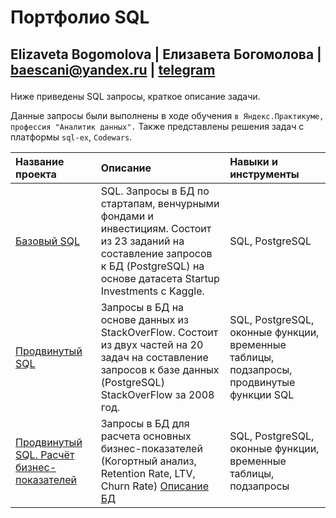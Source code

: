 # Портфолио SQL
Elizaveta Bogomolova | Елизавета Богомолова | baescani@yandex.ru |  [telegram](https://t.me/baescani)</p> 
------

Ниже приведены SQL запросы, краткое описание задачи. 

Данные запросы были выполнены в ходе обучения `в Яндекс.Практикуме, профессия "Аналитик данных".` Также представлены решения задач с платформы `sql-ex`, `Codewars`.

| Название проекта | Описание | Навыки и инструменты |
| :--------------- | :------- | :------------------- |
| [Базовый SQL](https://github.com/baescani/data_analyst_portfolio/blob/main/basic_sql_project.sql)| SQL. Запросы в БД по стартапам, венчурными фондами и инвестициям.	Состоит из 23 заданий на составление запросов к БД (PostgreSQL) на основе датасета Startup Investments с Kaggle. | SQL, PostgreSQL | 
| [Продвинутый SQL](https://github.com/baescani/data_analyst_portfolio/blob/main/advance_sql_project.sql)| Запросы в БД на основе данных из StackOverFlow.	Состоит из двух частей на 20 задач на составление запросов к базе данных (PostgreSQL) StackOverFlow за 2008 год. | SQL, PostgreSQL, оконные функции, временные таблицы, подзапросы, продвинутые функции SQL | 
| [ Продвинутый SQL. Расчёт бизнес-показателей](https://github.com/baescani/data_analyst_portfolio/blob/main/cohort_analysis/cohort_analysis_solution.sql)| Запросы в БД для расчета основных бизнес-показателей (Когортный анализ, Retention Rate, LTV, Churn Rate) [Описание БД](https://github.com/baescani/data_analyst_portfolio/blob/main/cohort_analysis/README.md) | SQL, PostgreSQL, оконные функции, временные таблицы, подзапросы| 
